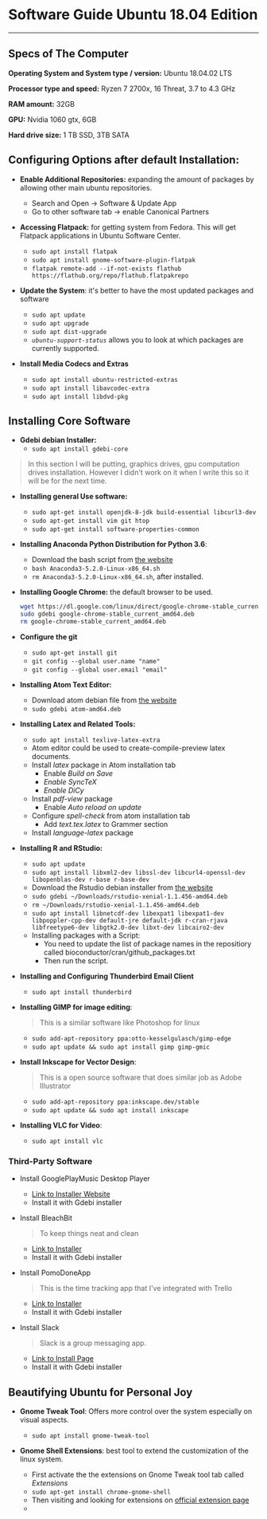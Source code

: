 # Software Guide Ubuntu 18.04 Edition
---

## Specs of The Computer

__Operating System and System type / version:__ Ubuntu 18.04.02 LTS

__Processor type and speed:__ Ryzen 7 2700x, 16 Threat, 3.7 to 4.3 GHz

__RAM amount:__ 32GB

__GPU:__ Nvidia 1060 gtx, 6GB

__Hard drive size:__  1 TB SSD, 3TB SATA

## Configuring Options after default Installation:

- **Enable Additional Repositories:** expanding the amount of packages by allowing other main ubuntu repositories.
  - Search and Open -> Software & Update App
  - Go to other software tab -> enable Canonical Partners

- **Accessing Flatpack:** for getting system from Fedora. This will get Flatpack applications in Ubuntu Software Center.
  - ```sudo apt install flatpak```
  - ```sudo apt install gnome-software-plugin-flatpak```
  - ```flatpak remote-add --if-not-exists flathub https://flathub.org/repo/flathub.flatpakrepo```

- **Update the System**: it's better to have the most updated packages and software
  - ```sudo apt update```
  - ```sudo apt upgrade```
  - ```sudo apt dist-upgrade```
  - *```ubuntu-support-status```* allows you to look at which packages are currently supported.


- **Install Media Codecs and Extras**
  - ```sudo apt install ubuntu-restricted-extras```
  - ```sudo apt install libavcodec-extra```
  - ```sudo apt install libdvd-pkg```

## Installing Core Software

- **Gdebi debian Installer:**
  - ```sudo apt install gdebi-core```

> In this section I will be putting,  graphics drives, gpu computation drives installation. However I didn't work on it when I write this so it will be for the next time.

- **Installing general Use software:**
  - ```sudo apt-get install openjdk-8-jdk build-essential libcurl3-dev```
  - ```sudo apt-get install vim git htop```
  - ```sudo apt-get install software-properties-common```

- **Installing Anaconda Python Distribution for Python 3.6**:
  - Download the bash script from [the website](https://repo.anaconda.com/archive/Anaconda3-5.2.0-Linux-x86_64.sh)
  - ```bash Anaconda3-5.2.0-Linux-x86_64.sh```
  - ```rm Anaconda3-5.2.0-Linux-x86_64.sh```, after installed.

- **Installing Google Chrome:** the default browser to be used.
  ```BASH
  wget https://dl.google.com/linux/direct/google-chrome-stable_current_amd64.deb
  sudo gdebi google-chrome-stable_current_amd64.deb
  rm google-chrome-stable_current_amd64.deb
  ```

- **Configure the git**
  - ```sudo apt-get install git```
  - ```git config --global user.name "name"```
  - ```git config --global user.email "email"```

- **Installing Atom Text Editor:**
  - Download atom debian file from [the website](https://atom.io/)
  - ```sudo gdebi atom-amd64.deb```

- **Installing Latex and Related Tools:**
  - ```sudo apt install texlive-latex-extra```
  - Atom editor could be used to create-compile-preview latex documents.
  - Install *latex* package in Atom installation tab
    - Enable *Build on Save*
    - *Enable SyncTeX*
    - *Enable DiCy*
  - Install *pdf-view* package
    - Enable *Auto reload on update*
  - Configure *spell-check* from atom installation tab
    - Add *text.tex.latex* to Grammer section
  - Install *language-latex* package

- **Installing R and RStudio:**
  - ```sudo apt update```
  - ```sudo apt install libxml2-dev libssl-dev libcurl4-openssl-dev libopenblas-dev r-base r-base-dev```
  - Download the Rstudio debian installer from [the website](https://www.rstudio.com/products/rstudio/download/#download)
  - ```sudo gdebi ~/Downloads/rstudio-xenial-1.1.456-amd64.deb```
  - ```rm ~/Downloads/rstudio-xenial-1.1.456-amd64.deb```
  - ```sudo apt install libnetcdf-dev libexpat1 libexpat1-dev libpoppler-cpp-dev default-jre default-jdk r-cran-rjava libfreetype6-dev libgtk2.0-dev libxt-dev libcairo2-dev```
  - Installing packages with a Script:
    - You need to update the list of package names in the repositiory called bioconductor/cran/github_packages.txt
    - Then run the script.


- **Installing and Configuring Thunderbird Email Client**
  - ```sudo apt install thunderbird```

- **Installing GIMP for image editing**:
  > This is a similar software like Photoshop for linux

  - ```sudo add-apt-repository ppa:otto-kesselgulasch/gimp-edge```
  - ```sudo apt update && sudo apt install gimp gimp-gmic```

- **Install Inkscape for Vector Design**:
  > This is a open source software that does similar job as Adobe Illustrator

  - ```sudo add-apt-repository ppa:inkscape.dev/stable```
  - ```sudo apt update && sudo apt install inkscape```

- **Installing VLC for Video**:
  - ```sudo apt install vlc```


### Third-Party Software

- Install GooglePlayMusic Desktop Player
  - [Link to Installer Website](https://www.googleplaymusicdesktopplayer.com)
  - Install it with Gdebi installer

- Install BleachBit
  > To keep things neat and clean
  - [Link to Installer](https://www.bleachbit.org/download/file/t?file=bleachbit_1.12_all_ubuntu1604.deb)
  - Install it with Gdebi installer

- Install PomoDoneApp
  > This is the time tracking app that I've integrated with Trello
  - [Link to Installer](https://app.pomodoneapp.com/installers/PomoDoneApp-1.5.1084.deb)
  - Install it with Gdebi installer

- Install Slack
  > Slack is a group messaging app.
  - [Link to Install Page](https://slack.com/downloads/linux)
  - Install it with Gdebi installer


## Beautifying Ubuntu for Personal Joy

- **Gnome Tweak Tool**: Offers more control over the system especially on visual aspects.
  - ```sudo apt install gnome-tweak-tool```

- **Gnome Shell Extensions**: best tool to extend the customization of the linux system.
  - First activate the the extensions on Gnome Tweak tool tab called *Extensions*
  - ```sudo apt-get install chrome-gnome-shell```
  - Then visiting and looking for extensions on [official extension page](https://extensions.gnome.org/)
  -
